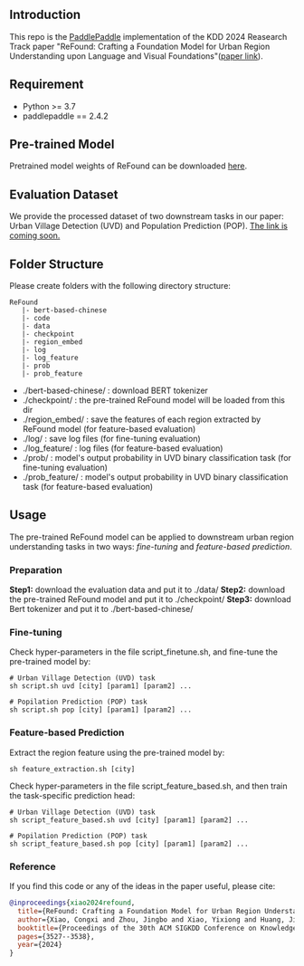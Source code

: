 
## Introduction

This repo is the [PaddlePaddle](https://www.paddlepaddle.org.cn/en) implementation of the KDD 2024 Reasearch Track paper "ReFound: Crafting a Foundation Model for Urban Region Understanding upon Language and Visual Foundations"([paper link](https://dl.acm.org/doi/pdf/10.1145/3637528.3671992)).

## Requirement

* Python >= 3.7
* paddlepaddle == 2.4.2


## Pre-trained Model
Pretrained model weights of ReFound can be downloaded [here](https://www.dropbox.com/scl/fo/d6rj3r0b2plavmikjsldz/APMM-9LT-DrYx4A_b4scJVk?rlkey=5k5zrfjpxfiu1kuyevmgmvgch&st=f8vkc1xy&dl=0).



## Evaluation Dataset
We provide the processed dataset of two downstream tasks in our paper: Urban Village Detection (UVD) and Population Prediction (POP). 
<u>The link is coming soon.</u>

<!-- Click [here](https://www.dropbox.com/sh/wsgmmwbab90b17a/AAAIHFPSTKyXqcq_oujqEHdCa?dl=0) to download the dataset. -->

<!-- The dataset consists of 4 dir / files: -->

<!-- - **graph.pgl** - dir of urban graph that contains nodes, edges, and the spatial information of nodes.

    - *node_x.npy* and *node_y.npy* record the coordinates of nodes.
    - *edge_len.npy* records the distance between connected nodes.

- **label.npy** - the ground truth label data of nodes.

    - For CP task, it is the crime count of the region.
    - For DRSD task, it is the binary label indicating a section is a dangerous road section (1) or not (0).
- **features.npy** - the node features.
    - For CP task, it is constructed based on POI data.
    - For DRSD task, it is generated via Deepwalk algorithm.
- **mask.json** - a python dict that records the node id in train / val / test set. -->


## Folder Structure
Please create folders with the following directory structure:
```
ReFound
   |- bert-based-chinese
   |- code
   |- data
   |- checkpoint
   |- region_embed
   |- log
   |- log_feature
   |- prob
   |- prob_feature
```
- ./bert-based-chinese/ : download BERT tokenizer
- ./checkpoint/ : the pre-trained ReFound model will be loaded from this dir
- ./region_embed/ : save the features of each region extracted by ReFound model (for feature-based evaluation)
- ./log/ : save log files (for fine-tuning evaluation)
- ./log_feature/ : log files (for feature-based evaluation)
- ./prob/ : model's output probability in UVD binary classification task (for fine-tuning evaluation)
- ./prob_feature/ : model's output probability in UVD binary classification task (for feature-based evaluation)


## Usage
The pre-trained ReFound model can be applied to downstream urban region understanding tasks in two ways: *fine-tuning* and *feature-based prediction*.

### Preparation

**Step1:** download the evaluation data and put it to ./data/
**Step2:** download the pre-trained ReFound model and put it to ./checkpoint/
**Step3:** download Bert tokenizer and put it to ./bert-based-chinese/


### Fine-tuning

Check hyper-parameters in the file script_finetune.sh, and fine-tune the pre-trained model by:

```
# Urban Village Detection (UVD) task
sh script.sh uvd [city] [param1] [param2] ... 

# Popilation Prediction (POP) task
sh script.sh pop [city] [param1] [param2] ... 
```


### Feature-based Prediction
Extract the region feature using the pre-trained model by:
```
sh feature_extraction.sh [city]
```


Check hyper-parameters in the file script_feature_based.sh, and then train the task-specific prediction head:
```
# Urban Village Detection (UVD) task
sh script_feature_based.sh uvd [city] [param1] [param2] ... 

# Popilation Prediction (POP) task
sh script_feature_based.sh pop [city] [param1] [param2] ... 
```

### Reference

If you find this code or any of the ideas in the paper useful, please cite:

```bibtex
@inproceedings{xiao2024refound,
  title={ReFound: Crafting a Foundation Model for Urban Region Understanding upon Language and Visual Foundations},
  author={Xiao, Congxi and Zhou, Jingbo and Xiao, Yixiong and Huang, Jizhou and Xiong, Hui},
  booktitle={Proceedings of the 30th ACM SIGKDD Conference on Knowledge Discovery and Data Mining},
  pages={3527--3538},
  year={2024}
}
``` 







